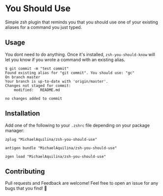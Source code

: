 You Should Use
==============

Simple zsh plugin that reminds you that you should use one of your existing aliases for a command you just typed.

Usage
-----

You dont need to do anything. Once it's installed, `zsh-you-should-know` will let you know if you wrote a
command with an existing alias.

```
$ git commit -m "test commit"
Found existing alias for "git commit". You should use: "gc"
On branch master
Your branch is up-to-date with 'origin/master'.
Changes not staged for commit:
	modified:   README.md

no changes added to commit
```

Installation
------------

Add one of the following to your `.zshrc` file depending on your package manager:

```
zplug "MichaelAquilina/zsh-you-should-use"
```

```
antigen bundle "MichaelAquilina/zsh-you-should-use"
```

```
zgen load "MichaelAquilina/zsh-you-should-use"
```

Contributing
------------

Pull requests and Feedback are welcome! Feel free to open an issue for any bugs that you find! :tada:
